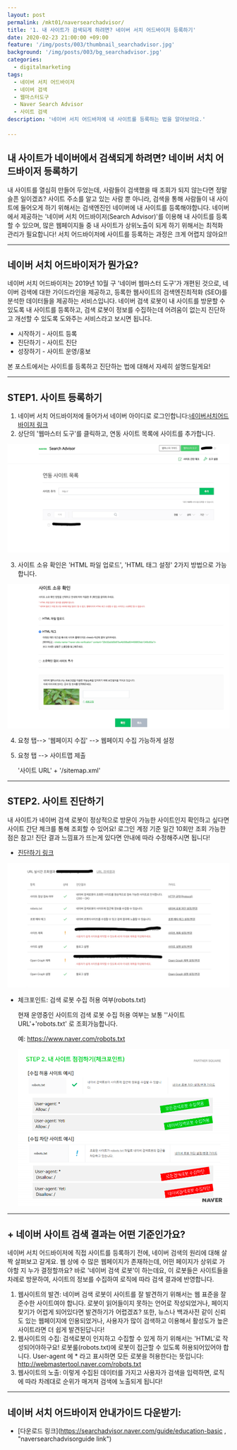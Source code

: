 ```yaml
---
layout: post
permalink: /mkt01/naversearchadvisor/
title: '1. 내 사이트가 검색되게 하려면? 네이버 서치 어드바이저 등록하기'
date: 2020-02-23 21:00:00 +09:00
feature: '/img/posts/003/thumbnail_searchadvisor.jpg'
background: '/img/posts/003/bg_searchadvisor.jpg'
categories:
  - digitalmarketing
tags:
  - 네이버 서치 어드바이저
  - 네이버 검색
  - 웹마스터도구
  - Naver Search Advisor
  - 사이트 검색
description: '네이버 서치 어드바저에 내 사이트를 등록하는 법을 알아보아요.'

---
```


## 내 사이트가 네이버에서 검색되게 하려면? 네이버 서치 어드바이저 등록하기

내 사이트를 열심히 만들어 두었는데, 사람들이 검색했을 때 조회가 되지 않는다면 정말 슬픈 일이겠죠? 사이트 주소를 알고 있는 사람 뿐 아니라, 검색을 통해 사람들이 내 사이트에 들어오게 하기 위해서는 검색엔진인 네이버에 내 사이트를 등록해야합니다. 네이버에서 제공하는 '네이버 서치 어드바이저(Search Advisor)'를 이용해 내 사이트를 등록할 수 있으며, 많은 웹페이지들 중 내 사이트가 상위노출이 되게 하기 위해서는 최적화 관리가 필요합니다! 서치 어드바이저에 사이트를 등록하는 과정은 크게 어렵지 않아요!!

------

## 네이버 서치 어드바이저가 뭔가요?

네이버 서치 어드바이저는 2019년 10월 구 '네이버 웹마스터 도구'가 개편된 것으로,  네이버 검색에 대한 가이드라인을 제공하고, 등록한 웹사이트의 검색엔진최적화 (SEO)를 분석한 데이터들을 제공하는 서비스입니다. 네이버 검색 로봇이 내 사이트를 방문할 수 있도록 내 사이트를 등록하고, 검색 로봇이 정보를 수집하는데 어려움이 없는지 진단하고 개선할 수 있도록 도와주는 서비스라고 보시면 됩니다.

* 시작하기 - 사이트 등록
* 진단하기 - 사이트 진단
* 성장하기 - 사이트 운영/홍보

본 포스트에서는 사이트를 등록하고 진단하는 법에 대해서 자세히 설명드릴게요!

-----

## STEP1. 사이트 등록하기

1. 네이버 서치 어드바이저에 들어가서 네이버 아이디로 로그인합니다:[네이버서치어드바이저 링크](https://searchadvisor.naver.com/, "naversearchadvisor link")
2. 상단의 '웹마스터 도구'를 클릭하고, 연동 사이트 목록에 사이트를 추가합니다.

![사이트등록하기](/img/posts/003/02.jpg)

3. 사이트 소유 확인은 'HTML 파일 업로드', 'HTML 태그 설정' 2가지 방법으로 가능합니다.

![사이트등록하기](/img/posts/003/03.jpg)

4. 요청 탭--> '웹페이지 수집' --> 웹페이지 수집 가능하게 설정

5. 요청 탭 --> 사이트맵 제출

   '사이트 URL' + '/sitemap.xml'

------

## STEP2. 사이트 진단하기

내 사이트가 네이버 검색 로봇이 정상적으로 방문이 가능한 사이트인지 확인하고 싶다면 사이트 간단 체크를 통해 조회할 수 있어요! 로그인 계정 기준 일간 10회만 조회 가능한 점은 참고! 진단 결과 느낌표가 뜨는게 있다면 안내에 따라 수정해주시면 됩니다!
* [진단하기 링크](https://searchadvisor.naver.com/diagnose, "naverdiagnose link")

![사이트진단하기](/img/posts/003/04.jpg)



* 체크포인트: 검색 로봇 수집 허용 여부(robots.txt)

  현재 운영중인 사이트의 검색 로봇 수집 허용 여부는 보통 ''사이트 URL'+'robots.txt' 로 조회가능합니다.

  예: https://www.naver.com/robots.txt

  ![검색로봇](/img/posts/003/05.png)

-----

## + 네이버 사이트 검색 결과는 어떤 기준인가요?

네이버 서치 어드바이저에 직접 사이트를 등록하기 전에, 네이버 검색의 원리에 대해 살짝 살펴보고 갈게요. 웹 상에 수 많은 웹페이지가 존재하는데, 어떤 페이지가 상위로 가야할 지 누가 결정할까요? 바로 '네이버 검색 로봇'이 하는데요, 이 로봇들은 사이트들을 차례로 방문하여, 사이트의 정보를 수집하여 로직에 따라 검색 결과에 반영합니다.

1. 웹사이트의 발견: 네이버 검색 로봇이 사이트를 잘 발견하기 위해서는 웹 표준을 잘 준수한 사이트여야 합니다. 로봇이 읽어들이지 못하는 언어로 작성되었거나, 페이지 찾기가 어렵게 되어있다면 발견하기가 어렵겠죠? 또한, 뉴스나 백과사전 같이 신뢰도 있는 웹페이지에 인용되었거나, 사용자가 많이 검색하고 이용해서 활성도가 높은 사이트라면 더 쉽게 발견된답니다!
2. 웹사이트의 수집: 검색로봇이 인지하고 수집할 수 있게 하기 위해서는 'HTML'로 작성되어야하구요! 로봇룰(robots.txt)에 로봇이 접근할 수 있도록 허용되어있어야 합니다. User-agent 에 * 라고 표시하면 모든 로봇을 허용한다는 뜻입니다: http://webmastertool.naver.com/robots.txt
3. 웹사이트의 노출: 이렇게 수집된 데이터를 가지고 사용자가 검색을 입력하면, 로직에 따라 차례대로 순위가 매겨져 검색에 노출되게 됩니다!

-----

## 네이버 서치 어드바이저 안내가이드 다운받기:
* [다운로드 링크](https://searchadvisor.naver.com/guide/education-basic
, "naversearchadvisorguide link")
